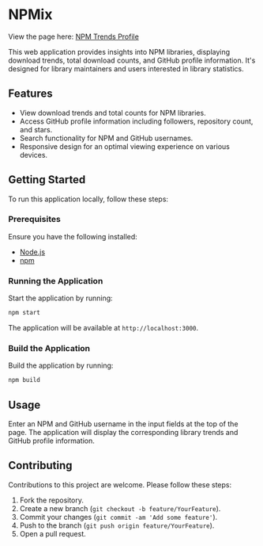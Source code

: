 # NPMix


View the page here: [NPM Trends Profile](https://abhinaba-ghosh.github.io/npm-trends-profile/)

This web application provides insights into NPM libraries, displaying download trends, total download counts, and GitHub profile information. It's designed for library maintainers and users interested in library statistics.

## Features

- View download trends and total counts for NPM libraries.
- Access GitHub profile information including followers, repository count, and stars.
- Search functionality for NPM and GitHub usernames.
- Responsive design for an optimal viewing experience on various devices.

## Getting Started

To run this application locally, follow these steps:

### Prerequisites

Ensure you have the following installed:
- [Node.js](https://nodejs.org/)
- [npm](https://www.npmjs.com/)


### Running the Application

Start the application by running:
```bash
npm start
```
The application will be available at `http://localhost:3000`.

### Build the Application

Build the application by running:
```bash
npm build
```

## Usage

Enter an NPM and GitHub username in the input fields at the top of the page. The application will display the corresponding library trends and GitHub profile information.

## Contributing

Contributions to this project are welcome. Please follow these steps:

1. Fork the repository.
2. Create a new branch (`git checkout -b feature/YourFeature`).
3. Commit your changes (`git commit -am 'Add some feature'`).
4. Push to the branch (`git push origin feature/YourFeature`).
5. Open a pull request.

